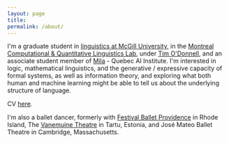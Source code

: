 ```yaml
---
layout: page
title: 
permalink: /about/
---
```


I'm a graduate student in [linguistics at McGill University](https://mcgill.ca/linguistics/), in the [Montreal Computational & Quantitative Linguistics Lab](https://mcqll.org/), under [Tim O'Donnell](https://people.linguistics.mcgill.ca/~timothy.odonnell/), and an associate student member of [Mila](https://mila.quebec/) - Quebec AI Institute.  I'm interested in logic, mathematical linguistics, and the generative / expressive capacity of formal systems, as well as information theory, and exploring what both human and machine learning might be able to tell us about the underlying structure of language.

CV [here](/assets/jlh-academic_cv.pdf).

I'm also a ballet dancer, formerly with [Festival Ballet Providence](http://www.festivalballetprovidence.org) in Rhode Island, The [Vanemuine Theatre](https://www.vanemuine.ee/people/jacob-hoover/?lang=en) in Tartu, Estonia, and José Mateo Ballet Theatre in Cambridge, Massachusetts.
